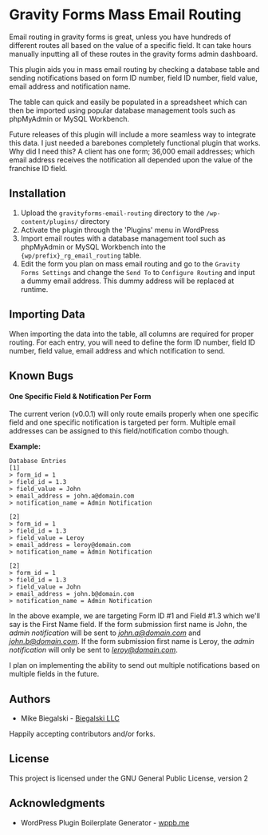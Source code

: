 # Gravity Forms Mass Email Routing
Email routing in gravity forms is great, unless you have hundreds of different routes all based on the value of a specific field. It can take hours manually inputting all of these routes in the gravity forms admin dashboard.

This plugin aids you in mass email routing by checking a database table and sending notifications based on form ID number, field ID number, field value, email address and notification name.

The table can quick and easily be populated in a spreadsheet which can then be imported using popular database management tools such as phpMyAdmin or MySQL Workbench.

Future releases of this plugin will include a more seamless way to integrate this data. I just needed a barebones completely functional plugin that works. Why did I need this? A client has one form; 36,000 email addresses; which email address receives the notification all depended upon the value of the franchise ID field.

## Installation
1. Upload the `gravityforms-email-routing` directory to the `/wp-content/plugins/` directory
2. Activate the plugin through the 'Plugins' menu in WordPress
3. Import email routes with a database management tool such as phpMyAdmin or MySQL Workbench into the `{wp/prefix}_rg_email_routing` table.
4. Edit the form you plan on mass email routing and go to the `Gravity Forms Settings` and change the `Send To` to `Configure Routing` and input a dummy email address. This dummy address will be replaced at runtime.

## Importing Data
When importing the data into the table, all columns are required for proper routing. For each entry, you will need to define the form ID number, field ID number, field value, email address and which notification to send.

## Known Bugs
#### One Specific Field & Notification Per Form
The current verion (v0.0.1) will only route emails properly when one specific field and one specific notification is targeted per form. Multiple email addresses can be assigned to this field/notification combo though.

**Example:**
```
Database Entries
[1]
> form_id = 1
> field_id = 1.3
> field_value = John
> email_address = john.a@domain.com
> notification_name = Admin Notification
 
[2]
> form_id = 1
> field_id = 1.3
> field_value = Leroy
> email_address = leroy@domain.com
> notification_name = Admin Notification
 
[2]
> form_id = 1
> field_id = 1.3
> field_value = John
> email_address = john.b@domain.com
> notification_name = Admin Notification
```


In the above example, we are targeting Form ID #1 and Field #1.3 which we'll say is the First Name field. If the form submission first name is John, the *admin notification* will be sent to *john.a@domain.com* and *john.b@domain.com*. If the form submission first name is Leroy, the *admin notification* will only be sent to *leroy@domain.com*.
 
 I plan on implementing the ability to send out multiple notifications based on multiple fields in the future.
 
## Authors
 * Mike Biegalski - [Biegalski LLC](https://biegal.ski)
 
Happily accepting contributors and/or forks.
 
## License
This project is licensed under the GNU General Public License, version 2
 
## Acknowledgments
 * WordPress Plugin Boilerplate Generator - [wppb.me](http://wppb.me/)